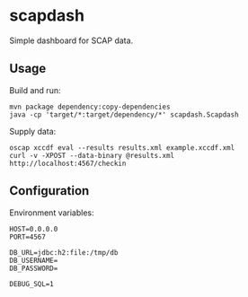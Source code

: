 scapdash
========

Simple dashboard for SCAP data.

Usage
-----

Build and run:

    mvn package dependency:copy-dependencies
    java -cp 'target/*:target/dependency/*' scapdash.Scapdash

Supply data:

    oscap xccdf eval --results results.xml example.xccdf.xml
    curl -v -XPOST --data-binary @results.xml http://localhost:4567/checkin

Configuration
-------------

Environment variables:

    HOST=0.0.0.0
    PORT=4567

    DB_URL=jdbc:h2:file:/tmp/db
    DB_USERNAME=
    DB_PASSWORD=

    DEBUG_SQL=1
